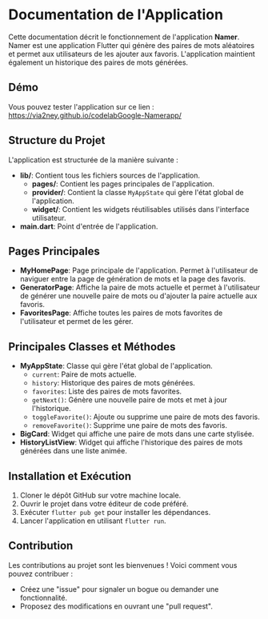 
# Documentation de l'Application

Cette documentation décrit le fonctionnement de l'application **Namer**. Namer est une application Flutter qui génère des paires de mots aléatoires et permet aux utilisateurs de les ajouter aux favoris. L'application maintient également un historique des paires de mots générées.

## Démo
Vous pouvez tester l'application sur ce lien :
https://via2ney.github.io/codelabGoogle-Namerapp/

## Structure du Projet

L'application est structurée de la manière suivante :

- **lib/**: Contient tous les fichiers sources de l'application.
  - **pages/**: Contient les pages principales de l'application.
  - **provider/**: Contient la classe `MyAppState` qui gère l'état global de l'application.
  - **widget/**: Contient les widgets réutilisables utilisés dans l'interface utilisateur.
- **main.dart**: Point d'entrée de l'application.

## Pages Principales

- **MyHomePage**: Page principale de l'application. Permet à l'utilisateur de naviguer entre la page de génération de mots et la page des favoris.
- **GeneratorPage**: Affiche la paire de mots actuelle et permet à l'utilisateur de générer une nouvelle paire de mots ou d'ajouter la paire actuelle aux favoris.
- **FavoritesPage**: Affiche toutes les paires de mots favorites de l'utilisateur et permet de les gérer.

## Principales Classes et Méthodes

- **MyAppState**: Classe qui gère l'état global de l'application.
  - `current`: Paire de mots actuelle.
  - `history`: Historique des paires de mots générées.
  - `favorites`: Liste des paires de mots favorites.
  - `getNext()`: Génère une nouvelle paire de mots et met à jour l'historique.
  - `toggleFavorite()`: Ajoute ou supprime une paire de mots des favoris.
  - `removeFavorite()`: Supprime une paire de mots des favoris.
- **BigCard**: Widget qui affiche une paire de mots dans une carte stylisée.
- **HistoryListView**: Widget qui affiche l'historique des paires de mots générées dans une liste animée.

## Installation et Exécution
1. Cloner le dépôt GitHub sur votre machine locale.
2. Ouvrir le projet dans votre éditeur de code préféré.
3. Exécuter `flutter pub get` pour installer les dépendances.
4. Lancer l'application en utilisant `flutter run`.

## Contribution
Les contributions au projet sont les bienvenues ! Voici comment vous pouvez contribuer :
- Créez une "issue" pour signaler un bogue ou demander une fonctionnalité.
- Proposez des modifications en ouvrant une "pull request".